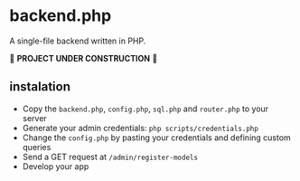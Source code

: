 # backend.php
A single-file backend written in PHP.

🚧 **PROJECT UNDER CONSTRUCTION** 🚧

## instalation
- Copy the `backend.php`, `config.php`, `sql.php` and `router.php` to your server
- Generate your admin credentials: `php scripts/credentials.php`
- Change the `config.php` by pasting your credentials and defining custom queries
- Send a GET request at `/admin/register-models`
- Develop your app